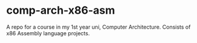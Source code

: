 # comp-arch-x86-asm
A repo for a course in my 1st year uni, Computer Architecture. Consists of x86 Assembly language projects.
